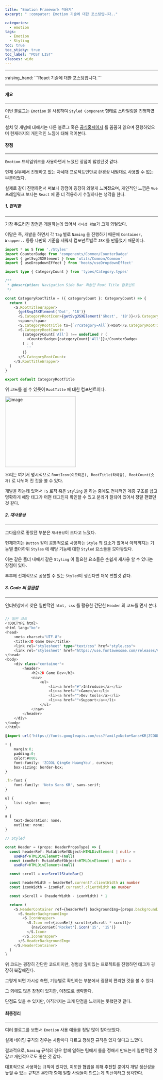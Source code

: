 ```yaml
---
title: "Emotion Framework 적용기"
excerpt: " :computer: Emotion 기술에 대한 포스팅입니다.."

categories:
  - emotion
tags:
  - Emotion
  - Styling
toc: true
toc_sticky: true
toc_label: "POST LIST"
classes: wide
---
```


<hr>
:raising_hand:  ```React 기술에 대한 포스팅입니다.```
<hr>

#### 개요
---

이번 블로그는 `Emotion` 을 사용하여 `Styled Component` 형태로 스타일링을 진행하였다.

설치 및 개념에 대해서는 다른 블로그 혹은 [공식홈페이지](https://emotion.sh/docs/introduction) 를 꼼꼼히 읽으며 진행하였으며 현재까지의 개인적인 느낌에 대해 적어본다.

#### 장점
---

`Emotion` 프레임워크를 사용하면서 느꼈던 장점이 많았던것 같다.

현재 실무에서 진행하고 있는 차세대 프로젝트인만큼 환경상 내맘대로 사용할 수 없는 부분이었다.

실제로 같이 진행하면서 써보니 장점이 굉장히 와닿게 느껴졌으며, 개인적인 느낌은 `Vue` 프레임워크 보다는 `React` 에 좀 더 적용하기 수월하다는 생각을 한다.

##### 1. 편리함
---

가장 두드러진 장점은 개발하는데 있어서 `가시성 확보`가 크게 와닿았다.

이말은 즉, 개발을 하면서 각 `Tag` 별로 `Naming` 을 진행하기 때문에 `Container, Wrapper..` 등등 나만의 기준을 세워서 컴포넌트별로 `JSX` 를 만들었기 때문이다.

```ts
import * as S from './Styles'
import CounterBadge from 'components/Common/CounterBadge'
import { getSvgJSXElement } from 'utils/Common/Common'
import { useDropdownEffect } from 'hooks/useDropdownEffect'

import type { CategoryCount } from 'types/Category.types'

/**
 * @description: Navigation Side Bar 최상단 Root Title 컴포넌트
 */

const CategoryRootTitle = ({ categoryCount }: CategoryCount) => {
  return (
    <S.RootTitleWrapper>
      {getSvgJSXElement('Dot', '18')}
      <S.CategoryRootIcon>{getSvgJSXElement('Ghost', '18')}</S.CategoryRootIcon>
      <span></span>
      <S.CategoryRootTitle to={`/?category=All`}>Root</S.CategoryRootTitle>
      <S.CategoryRootCount>
        {categoryCount['All'] !== undefined ? (
          <CounterBadge>{categoryCount['All']}</CounterBadge>
        ) : (
          ''
        )}
      </S.CategoryRootCount>
    </S.RootTitleWrapper>
  )
}

export default CategoryRootTitle

```
위 코드를 볼 수 있듯이 `RootTitle` 에 대한 컴포넌트이다.

<img width="233" alt="image" src="https://user-images.githubusercontent.com/56063287/202085711-52ca93b1-a8f7-4c80-9e75-70b3daa61702.png">

우리는 여기서 명시적으로 `RootIcon(이모티콘), RootTitle(타이틀), RootCount(숫자)` 로 나뉘어 진 것을 볼 수 있다.

개발을 하는데 있어서 `TS` 로직 혹은 `Styling` 을 하는 중에도 전체적인 계층 구조를 쉽고 명확하게 해당 태그가 어떤 태그인지 확인할 수 있고 분리가 잘되어 있어서 정말 편했던것 같다.

##### 2. 재사용성
---

그다음으로 좋았던 부분은 `재사용성`이 크다고 느꼈다.

현재까지는 `Button` 같이 공통적으로 사용하는 `Style` 의 요소가 없어서 아직까지는 기능별 폴더하위 `Styles` 에 해당 기능에 대한 `Styled` 요소들을 모아놓았다.

이는 같은 폴더 내에서 같은 `Styling` 이 필요한 요소들은 손쉽게 재사용 할 수 있다는 장점이 있다.

추후에 전체적으로 공용할 수 있는 `Styled`이 생긴다면 더욱 편할것 같다.

##### 3. Code 의 깔끔함
---

인터넷상에서 찾은 일반적인 `html, css` 를 활용한 간단한 `Header` 의 코드를 먼저 본다.

```ts

// 일반 코드
<!DOCTYPE html>
<html lang="ko">
<head>
	<meta charset="UTF-8">
	<title>2D Game Dev</title>
	<link rel="stylesheet" type="text/css" href="style.css">
	<link rel="stylesheet" href="https://use.fontawesome.com/releases/v5.7.2/css/all.css" integrity="sha384-fnmOCqbTlWIlj8LyTjo7mOUStjsKC4pOpQbqyi7RrhN7udi9RwhKkMHpvLbHG9Sr" crossorigin="anonymous">
</head>
<body>
	<div class="container">
		<header>
			<h2>2D Game Dev</h2>
			<nav>
				<ul>
					<li><a href="#">Introduce</a></li>
					<li><a href="">Game</a></li>
					<li><a href="">Dev tools</a></li>
					<li><a href="">Support</a></li>
				</ul>
			</nav>
		</header>
	</div>
</body>
</html>

@import url('https://fonts.googleapis.com/css?family=Noto+Sans+KR|ZCOOL+QingKe+HuangYou');

* {
	margin:0;
	padding:0;
	color:#000;
	font-family: 'ZCOOL QingKe HuangYou', cursive;
	box-sizing: border-box;
}

.fn-font {
	font-family: 'Noto Sans KR', sans-serif;
}

ul {
	list-style: none;
}

a {
	text-decoration: none;
	outline: none;
}

// Styled

const Header = (props: HeaderPropsType) => {
  const headerRef: MutableRefObject<HTMLDivElement | null> =
    useRef<HTMLDivElement>(null)
  const iconRef: MutableRefObject<HTMLDivElement | null> =
    useRef<HTMLDivElement>(null)

  const scroll = useScrollStateBar()

  const headerWidth = headerRef.current?.clientWidth as number
  const iconWidth = iconRef.current?.clientWidth as number

  const xScroll = (headerWidth - iconWidth) * 1

  return (
    <S.HeaderContainer ref={headerRef} backgroundImg={props.backgroundImg}>
      <S.HeaderBackgroundImg>
        <S.IconWrapper>
          <S.Icon ref={iconRef} scroll={xScroll * scroll}>
            {navIconSet['Rocket'].icon('15', '15')}
          </S.Icon>
        </S.IconWrapper>
      </S.HeaderBackgroundImg>
    </S.HeaderContainer>
  )
}

```

위 코드는 굉장히 간단한 코드이지만, 경험상 깊이있는 프로젝트를 진행하면 태그가 굉장히 복잡해진다.

그렇게 되면 가시성 측면, 기능별로 확인하는 부분에서 굉장히 편리한 것을 볼 수 있다.

그 외에도 많은 장점이 있지만, 이정도로 생략한다.

단점도 있을 수 있지만, 아직까지는 크게 단점을 느끼지는 못했던것 같다.

#### 최종정리
---


여러 블로그를 보면서 `Emotion` 사용 예들을 정말 많이 찾아보았다.

실제 네이밍 규칙의 경우는 사람마다 다르고 정해진 규칙은 있지 않다고 느꼈다.

결과적으로, `Naming` 규칙의 경우 함께 일하는 팀에서 룰을 정해서 만드는게 일반적인 것 같고 개인적으로도 좋은 것 같다.

대표적으로 사용하는 규칙이 있지만, 이또한 협업을 위해 추천할 뿐이지 개발 생산성을 높힐 수 있는 규칙은 본인과 함께 일할 사람들이 만드는게 최선이라고 생각한다.




